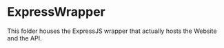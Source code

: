 # ExpressWrapper

This folder houses the ExpressJS wrapper that actually hosts the Website and the API.